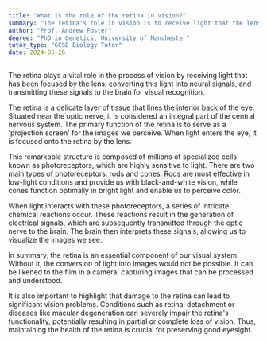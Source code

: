 ```yaml
---
title: "What is the role of the retina in vision?"
summary: "The retina's role in vision is to receive light that the lens has focused, convert it into neural signals, and send these signals on to the brain for visual recognition."
author: "Prof. Andrew Foster"
degree: "PhD in Genetics, University of Manchester"
tutor_type: "GCSE Biology Tutor"
date: 2024-05-26
---
```


The retina plays a vital role in the process of vision by receiving light that has been focused by the lens, converting this light into neural signals, and transmitting these signals to the brain for visual recognition.

The retina is a delicate layer of tissue that lines the interior back of the eye. Situated near the optic nerve, it is considered an integral part of the central nervous system. The primary function of the retina is to serve as a 'projection screen' for the images we perceive. When light enters the eye, it is focused onto the retina by the lens.

This remarkable structure is composed of millions of specialized cells known as photoreceptors, which are highly sensitive to light. There are two main types of photoreceptors: rods and cones. Rods are most effective in low-light conditions and provide us with black-and-white vision, while cones function optimally in bright light and enable us to perceive color.

When light interacts with these photoreceptors, a series of intricate chemical reactions occur. These reactions result in the generation of electrical signals, which are subsequently transmitted through the optic nerve to the brain. The brain then interprets these signals, allowing us to visualize the images we see.

In summary, the retina is an essential component of our visual system. Without it, the conversion of light into images would not be possible. It can be likened to the film in a camera, capturing images that can be processed and understood.

It is also important to highlight that damage to the retina can lead to significant vision problems. Conditions such as retinal detachment or diseases like macular degeneration can severely impair the retina's functionality, potentially resulting in partial or complete loss of vision. Thus, maintaining the health of the retina is crucial for preserving good eyesight.
    
